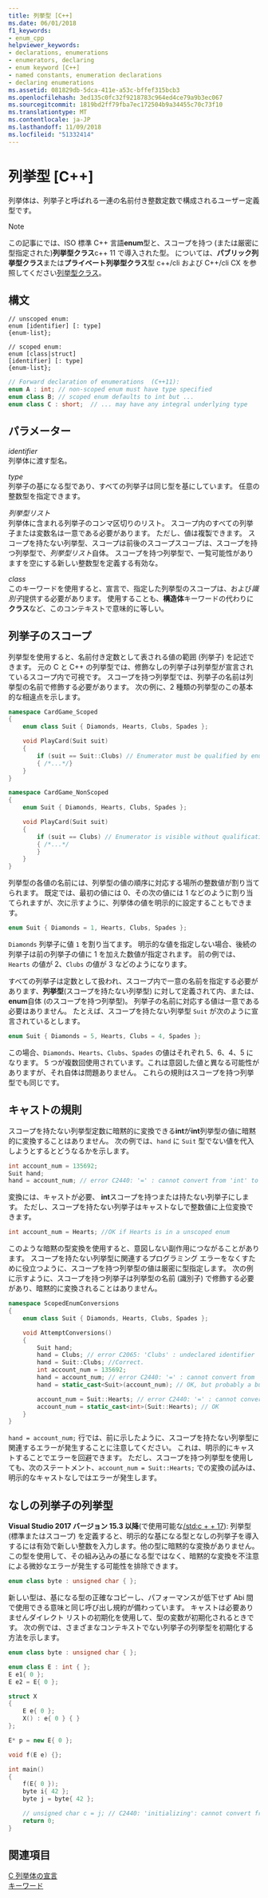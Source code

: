 ```yaml
---
title: 列挙型 [C++]
ms.date: 06/01/2018
f1_keywords:
- enum_cpp
helpviewer_keywords:
- declarations, enumerations
- enumerators, declaring
- enum keyword [C++]
- named constants, enumeration declarations
- declaring enumerations
ms.assetid: 081829db-5dca-411e-a53c-bffef315bcb3
ms.openlocfilehash: 3ed135c0fc32f9218783c964ed4ce79a9b3ec067
ms.sourcegitcommit: 1819bd2ff79fba7ec172504b9a34455c70c73f10
ms.translationtype: MT
ms.contentlocale: ja-JP
ms.lasthandoff: 11/09/2018
ms.locfileid: "51332414"
---
```

# <a name="enumerations-c"></a>列挙型 [C++]

列挙体は、列挙子と呼ばれる一連の名前付き整数定数で構成されるユーザー定義型です。

> [!NOTE]
>  この記事にでは、ISO 標準 C++ 言語**enum**型と、スコープを持つ (または厳密に型指定された)**列挙型クラス**c++ 11 で導入された型。 については、**パブリック列挙型クラス**または**プライベート列挙型クラス**型 c++/cli および C++/cli CX を参照してください[列挙型クラス](../windows/enum-class-cpp-component-extensions.md)。

## <a name="syntax"></a>構文

```
// unscoped enum:
enum [identifier] [: type]
{enum-list};

// scoped enum:
enum [class|struct]
[identifier] [: type]
{enum-list};
```

```cpp
// Forward declaration of enumerations  (C++11):
enum A : int; // non-scoped enum must have type specified
enum class B; // scoped enum defaults to int but ...
enum class C : short;  // ... may have any integral underlying type
```

## <a name="parameters"></a>パラメーター

*identifier*<br/>
列挙体に渡す型名。

*type*<br/>
列挙子の基になる型であり、すべての列挙子は同じ型を基にしています。 任意の整数型を指定できます。

*列挙型リスト*<br/>
列挙体に含まれる列挙子のコンマ区切りのリスト。 スコープ内のすべての列挙子または変数名は一意である必要があります。 ただし、値は複製できます。 スコープを持たない列挙型、スコープは前後のスコープスコープは、スコープを持つ列挙型で、*列挙型リスト*自体。  スコープを持つ列挙型で、一覧可能性がありますを空にする新しい整数型を定義する有効な。

*class*<br/>
このキーワードを使用すると、宣言で、指定した列挙型のスコープは、および*識別子*提供する必要があります。 使用することも、**構造体**キーワードの代わりに**クラス**など、このコンテキストで意味的に等しい。

## <a name="enumerator-scope"></a>列挙子のスコープ

列挙型を使用すると、名前付き定数として表される値の範囲 (列挙子) を記述できます。 元の C と C++ の列挙型では、修飾なしの列挙子は列挙型が宣言されているスコープ内で可視です。 スコープを持つ列挙型では、列挙子の名前は列挙型の名前で修飾する必要があります。 次の例に、2 種類の列挙型のこの基本的な相違点を示します。

```cpp
namespace CardGame_Scoped
{
    enum class Suit { Diamonds, Hearts, Clubs, Spades };

    void PlayCard(Suit suit)
    {
        if (suit == Suit::Clubs) // Enumerator must be qualified by enum type
        { /*...*/}
    }
}

namespace CardGame_NonScoped
{
    enum Suit { Diamonds, Hearts, Clubs, Spades };

    void PlayCard(Suit suit)
    {
        if (suit == Clubs) // Enumerator is visible without qualification
        { /*...*/
        }
    }
}
```

列挙型の各値の名前には、列挙型の値の順序に対応する場所の整数値が割り当てられます。 既定では、最初の値には 0、その次の値には 1 などのように割り当てられますが、次に示すように、列挙体の値を明示的に設定することもできます。

```cpp
enum Suit { Diamonds = 1, Hearts, Clubs, Spades };
```

`Diamonds` 列挙子に値 `1` を割り当てます。 明示的な値を指定しない場合、後続の列挙子は前の列挙子の値に 1 を加えた数値が指定されます。 前の例では、`Hearts` の値が 2、`Clubs` の値が 3 などのようになります。

すべての列挙子は定数として扱われ、スコープ内で一意の名前を指定する必要があります、**列挙型**(スコープを持たない列挙型) に対して定義されて内、または、 **enum**自体 (のスコープを持つ列挙型)。 列挙子の名前に対応する値は一意である必要はありません。 たとえば、スコープを持たない列挙型 `Suit` が次のように宣言されているとします。

```cpp
enum Suit { Diamonds = 5, Hearts, Clubs = 4, Spades };
```

この場合、`Diamonds`、`Hearts`、`Clubs`、`Spades` の値はそれぞれ 5、6、4、5 になります。 5 つが複数回使用されています。これは意図した値と異なる可能性がありますが、それ自体は問題ありません。 これらの規則はスコープを持つ列挙型でも同じです。

## <a name="casting-rules"></a>キャストの規則

スコープを持たない列挙型定数に暗黙的に変換できる**int**が**int**列挙型の値に暗黙的に変換することはありません。 次の例では、`hand` に `Suit` 型でない値を代入しようとするとどうなるかを示します。

```cpp
int account_num = 135692;
Suit hand;
hand = account_num; // error C2440: '=' : cannot convert from 'int' to 'Suit'
```

変換には、キャストが必要、 **int**スコープを持つまたは持たない列挙子にします。 ただし、スコープを持たない列挙子はキャストなしで整数値に上位変換できます。

```cpp
int account_num = Hearts; //OK if Hearts is in a unscoped enum
```

このような暗黙の型変換を使用すると、意図しない副作用につながることがあります。 スコープを持たない列挙型に関連するプログラミング エラーをなくすために役立つように、スコープを持つ列挙型の値は厳密に型指定します。 次の例に示すように、スコープを持つ列挙子は列挙型の名前 (識別子) で修飾する必要があり、暗黙的に変換されることはありません。

```cpp
namespace ScopedEnumConversions
{
    enum class Suit { Diamonds, Hearts, Clubs, Spades };

    void AttemptConversions()
    {
        Suit hand;
        hand = Clubs; // error C2065: 'Clubs' : undeclared identifier
        hand = Suit::Clubs; //Correct.
        int account_num = 135692;
        hand = account_num; // error C2440: '=' : cannot convert from 'int' to 'Suit'
        hand = static_cast<Suit>(account_num); // OK, but probably a bug!!!

        account_num = Suit::Hearts; // error C2440: '=' : cannot convert from 'Suit' to 'int'
        account_num = static_cast<int>(Suit::Hearts); // OK
    }
}
```

`hand = account_num;` 行では、前に示したように、スコープを持たない列挙型に関連するエラーが発生することに注意してください。 これは、明示的にキャストすることでエラーを回避できます。 ただし、スコープを持つ列挙型を使用しても、次のステートメント、`account_num = Suit::Hearts;` での変換の試みは、明示的なキャストなしではエラーが発生します。

## <a name="no_enumerators"></a> なしの列挙子の列挙型

**Visual Studio 2017 バージョン 15.3 以降**(で使用可能な[/std:c + + 17](../build/reference/std-specify-language-standard-version.md)): 列挙型 (標準またはスコープ) を定義すると、明示的な基になる型となしの列挙子を導入するには有効で新しい整数を入力します。他の型に暗黙的な変換がありません。 この型を使用して、その組み込みの基になる型ではなく、暗黙的な変換を不注意による微妙なエラーが発生する可能性を排除できます。

```cpp
enum class byte : unsigned char { };
```

新しい型は、基になる型の正確なコピーし、パフォーマンスが低下せず Abi 間で使用できる意味と同じ呼び出し規約が備わっています。 キャストは必要ありませんダイレクト リストの初期化を使用して、型の変数が初期化されるときです。 次の例では、さまざまなコンテキストでない列挙子の列挙型を初期化する方法を示します。

```cpp
enum class byte : unsigned char { };

enum class E : int { };
E e1{ 0 };
E e2 = E{ 0 };

struct X
{
    E e{ 0 };
    X() : e{ 0 } { }
};

E* p = new E{ 0 };

void f(E e) {};

int main()
{
    f(E{ 0 });
    byte i{ 42 };
    byte j = byte{ 42 };

    // unsigned char c = j; // C2440: 'initializing': cannot convert from 'byte' to 'unsigned char'
    return 0;
}
```

## <a name="see-also"></a>関連項目

[C 列挙体の宣言](../c-language/c-enumeration-declarations.md)<br/>
[キーワード](../cpp/keywords-cpp.md)